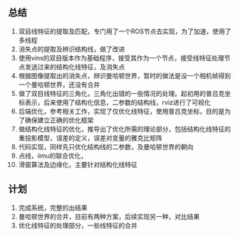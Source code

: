 ## 总结

1. 双目线特征的提取及匹配，专门用了一个ROS节点去实现，为了加速，使用了多线程
2. 消失点的提取及辨识结构线，做了改进
3. 使用vins的双目版本作为基础程序，接受其作为一个节点，接受线特征处理节点发送过来的结构化线特征，及消失点
4. 根据图像提取出的消失点，辨识曼哈顿世界，暂时的做法是没一个相机帧得到一个曼哈顿世界，还没有合并
5. 做了双目线特征的三角化，三角化出错的一些情况的处理。起初用的普吕克坐标表示，后来使用了结构化信息，二参数的结构线，rviz进行了可视化
6. 后端优化，参考相关工作，实现了仅优化线特征，使用普吕克坐标，目的是为了确保建立正确的优化框架
7. 做结构化线特征的优化，推导出了优化所需的理论部分，包括结构化线特征的重投影模型，误差的定义，误差对变量的雅克比矩阵
8. 代码实现，同样先只优化结构线的二参数，及曼哈顿世界的朝向
9. 点线，iimu的联合优化，
10. 滑窗算法及边缘化，主要针对结构化线特征

## 计划

1. 完成系统，完整的出结果
2. 曼哈顿世界的合并，目前有两种方案，后续实现另一种，对比结果
3. 优化线特征的处理部分，一些线特征的合并

